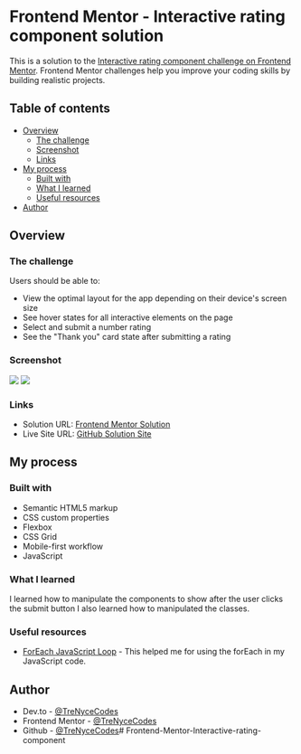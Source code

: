 # Frontend Mentor - Interactive rating component solution

This is a solution to the [Interactive rating component challenge on Frontend Mentor](https://www.frontendmentor.io/challenges/interactive-rating-component-koxpeBUmI). Frontend Mentor challenges help you improve your coding skills by building realistic projects. 

## Table of contents

- [Overview](#overview)
  - [The challenge](#the-challenge)
  - [Screenshot](#screenshot)
  - [Links](#links)
- [My process](#my-process)
  - [Built with](#built-with)
  - [What I learned](#what-i-learned)
  - [Useful resources](#useful-resources)
- [Author](#author)

## Overview

### The challenge

Users should be able to:

- View the optimal layout for the app depending on their device's screen size
- See hover states for all interactive elements on the page
- Select and submit a number rating
- See the "Thank you" card state after submitting a rating

### Screenshot

![](file:///Users/TrenycePrice/Desktop/Screenshot%202023-05-28%20at%206.56.30%20PM.png)
![](file:///Users/TrenycePrice/Desktop/Screenshot%202023-05-28%20at%206.56.03%20PM.png)

### Links

- Solution URL: [Frontend Mentor Solution](https://your-solution-url.com)
- Live Site URL: [GitHub Solution Site](https://your-live-site-url.com)

## My process

### Built with

- Semantic HTML5 markup
- CSS custom properties
- Flexbox
- CSS Grid
- Mobile-first workflow
- JavaScript

### What I learned

I learned how to manipulate the components to show after the user clicks the submit button
I also learned how to manipulated the classes.

### Useful resources

- [ForEach JavaScript Loop](https://developer.mozilla.org/en-US/docs/Web/JavaScript/Reference/Global_Objects/Array/forEach) - This helped me for using the forEach in my JavaScript code.

## Author

- Dev.to - [@TreNyceCodes](https://dev.to/trenycecodes)
- Frontend Mentor - [@TreNyceCodes](https://www.frontendmentor.io/profile/Neice76)
- Github - [@TreNyceCodes](https://github.com/TrenyceCodes)# Frontend-Mentor-Interactive-rating-component
